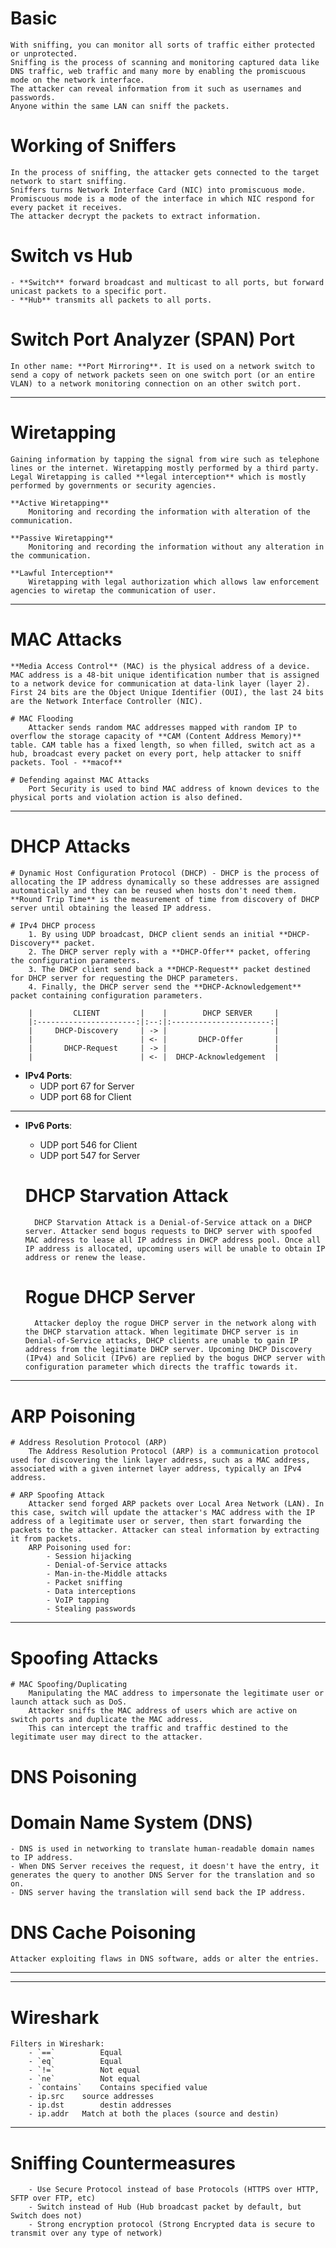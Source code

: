 # Basic
	With sniffing, you can monitor all sorts of traffic either protected or unprotected.
	Sniffing is the process of scanning and monitoring captured data like DNS traffic, web traffic and many more by enabling the promiscuous mode on the network interface.
	The attacker can reveal information from it such as usernames and passwords.
	Anyone within the same LAN can sniff the packets.

# Working of Sniffers
	In the process of sniffing, the attacker gets connected to the target network to start sniffing.
	Sniffers turns Network Interface Card (NIC) into promiscuous mode.
	Promiscuous mode is a mode of the interface in which NIC respond for every packet it receives.
	The attacker decrypt the packets to extract information.

# Switch vs Hub
	- **Switch** forward broadcast and multicast to all ports, but forward unicast packets to a specific port.
	- **Hub** transmits all packets to all ports.

# Switch Port Analyzer (SPAN) Port
	In other name: **Port Mirroring**. It is used on a network switch to send a copy of network packets seen on one switch port (or an entire VLAN) to a network monitoring connection on an other switch port.
--------------------------------------------------------------------------------------------------------------
# Wiretapping
	Gaining information by tapping the signal from wire such as telephone lines or the internet. Wiretapping mostly performed by a third party. Legal Wiretapping is called **legal interception** which is mostly performed by governments or security agencies.

	**Active Wiretapping**
		Monitoring and recording the information with alteration of the communication.

	**Passive Wiretapping**
		Monitoring and recording the information without any alteration in the communication.

	**Lawful Interception**
		Wiretapping with legal authorization which allows law enforcement agencies to wiretap the communication of user.
--------------------------------------------------------------------------------------------------------------
# MAC Attacks
	**Media Access Control** (MAC) is the physical address of a device. MAC address is a 48-bit unique identification number that is assigned to a network device for communication at data-link layer (layer 2). First 24 bits are the Object Unique Identifier (OUI), the last 24 bits are the Network Interface Controller (NIC).

	# MAC Flooding
		Attacker sends random MAC addresses mapped with random IP to overflow the storage capacity of **CAM (Content Address Memory)** table. CAM table has a fixed length, so when filled, switch act as a hub, broadcast every packet on every port, help attacker to sniff packets. Tool - **macof**

	# Defending against MAC Attacks
		Port Security is used to bind MAC address of known devices to the physical ports and violation action is also defined.
--------------------------------------------------------------------------------------------------------------
# DHCP Attacks
	# Dynamic Host Configuration Protocol (DHCP) - DHCP is the process of allocating the IP address dynamically so these addresses are assigned automatically and they can be reused when hosts don't need them. **Round Trip Time** is the measurement of time from discovery of DHCP server until obtaining the leased IP address.

	# IPv4 DHCP process
		1. By using UDP broadcast, DHCP client sends an initial **DHCP-Discovery** packet.
		2. The DHCP server reply with a **DHCP-Offer** packet, offering the configuration parameters.
		3. The DHCP client send back a **DHCP-Request** packet destined for DHCP server for requesting the DHCP parameters.
		4. Finally, the DHCP server send the **DHCP-Acknowledgement** packet containing configuration parameters.

		|         CLIENT         |    |        DHCP SERVER     |
		|:----------------------:|:--:|:----------------------:|
		|     DHCP-Discovery     | -> |	                       |
		|                        | <- |       DHCP-Offer       |
		|       DHCP-Request     | -> |                        |
		|                        | <- |  DHCP-Acknowledgement  |

- **IPv4 Ports**:
    - UDP port 67 for Server
    - UDP port 68 for Client
-----------------------------------------------
- **IPv6 Ports**:
    - UDP port 546 for Client
    - UDP port 547 for Server

	# DHCP Starvation Attack
		DHCP Starvation Attack is a Denial-of-Service attack on a DHCP server. Attacker send bogus requests to DHCP server with spoofed MAC address to lease all IP address in DHCP address pool. Once all IP address is allocated, upcoming users will be unable to obtain IP address or renew the lease.

	# Rogue DHCP Server
		Attacker deploy the rogue DHCP server in the network along with the DHCP starvation attack. When legitimate DHCP server is in Denial-of-Service attacks, DHCP clients are unable to gain IP address from the legitimate DHCP server. Upcoming DHCP Discovery (IPv4) and Solicit (IPv6) are replied by the bogus DHCP server with configuration parameter which directs the traffic towards it.
--------------------------------------------------------------------------------------------------------------
# ARP Poisoning
	# Address Resolution Protocol (ARP)
		The Address Resolution Protocol (ARP) is a communication protocol used for discovering the link layer address, such as a MAC address, associated with a given internet layer address, typically an IPv4 address.

	# ARP Spoofing Attack
		Attacker send forged ARP packets over Local Area Network (LAN). In this case, switch will update the attacker's MAC address with the IP address of a legitimate user or server, then start forwarding the packets to the attacker. Attacker can steal information by extracting it from packets.
		ARP Poisoning used for:
			- Session hijacking
			- Denial-of-Service attacks
			- Man-in-the-Middle attacks
			- Packet sniffing
			- Data interceptions
			- VoIP tapping
			- Stealing passwords
--------------------------------------------------------
# Spoofing Attacks
	# MAC Spoofing/Duplicating
		Manipulating the MAC address to impersonate the legitimate user or launch attack such as DoS.
		Attacker sniffs the MAC address of users which are active on switch ports and duplicate the MAC address.
		This can intercept the traffic and traffic destined to the legitimate user may direct to the attacker.

# DNS Poisoning

# Domain Name System (DNS)
	- DNS is used in networking to translate human-readable domain names to IP address.
	- When DNS Server receives the request, it doesn't have the entry, it generates the query to another DNS Server for the translation and so on.
	- DNS server having the translation will send back the IP address.

# DNS Cache Poisoning
	Attacker exploiting flaws in DNS software, adds or alter the entries.

------------------------------------------------------------------------------------------------------------
------------------------------------------------------------------------------------------------------------
# Wireshark
	Filters in Wireshark:
		- `==`			Equal
		- `eq`			Equal
		- `!=`			Not equal
		- `ne`			Not equal
		- `contains`	Contains specified value
		- ip.src  	source addresses
		- ip.dst 		destin addresses
		- ip.addr 	Match at both the places (source and destin)
--------------------------------------------------------------------------------------------------------------
# Sniffing Countermeasures
		- Use Secure Protocol instead of base Protocols (HTTPS over HTTP, SFTP over FTP, etc)
		- Switch instead of Hub (Hub broadcast packet by default, but Switch does not)
		- Strong encryption protocol (Strong Encrypted data is secure to transmit over any type of network)
